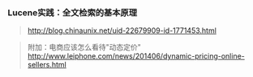 ### Lucene实践：全文检索的基本原理

> http://blog.chinaunix.net/uid-22679909-id-1771453.html

> 附加：电商应该怎么看待"动态定价" http://www.leiphone.com/news/201406/dynamic-pricing-online-sellers.html
